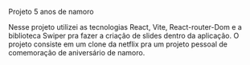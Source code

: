 Projeto 5 anos de namoro

Nesse projeto utilizei as tecnologias React, Vite, React-router-Dom e a biblioteca Swiper pra fazer
a criação de slides dentro da aplicação. O projeto consiste em um clone da netflix pra um projeto pessoal de comemoração de aniversário de namoro.
